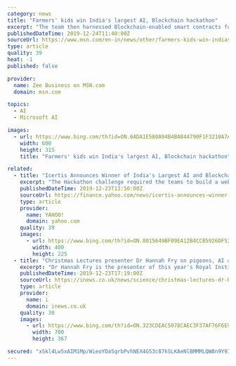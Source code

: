 ```yaml
---
category: news
title: "Farmers' kids win India's largest AI, Blockchain hackathon"
excerpt: "The team then harnessed Blockchain-enabled smart contracts for instant and automated claim settlements to those adversely affected by crop failures and natural disasters, the company said in a statement on Tuesday."
publishedDateTime: 2019-12-24T11:40:00Z
sourceUrl: https://www.msn.com/en-in/news/other/farmers-kids-win-indias-largest-ai-blockchain-hackathon/ar-BBYiN72
type: article
quality: 39
heat: -1
published: false

provider:
  name: Zee Business on MSN.com
  domain: msn.com

topics:
  - AI
  - Microsoft AI

images:
  - url: https://www.bing.com/th?id=ON.6ADA1E580A94B4BA844790F1F3210A7A
    width: 600
    height: 315
    title: "Farmers' kids win India's largest AI, Blockchain hackathon"

related:
  - title: "Icertis Announces Winner of India's Largest AI and Blockchain Hackathon"
    excerpt: "The Hackathon challenge required the teams to build a web and mobile interface, develop and train their AI/ML algorithms and utilize appropriate cloud services including the Microsoft Azure Blockchain as a Service. \"I would like to thank all the 10,000 participants in the Hackathon,\" said Monish Darda, CTO & Co-Founder, Icertis. \"We were amazed ..."
    publishedDateTime: 2019-12-23T13:50:00Z
    sourceUrl: https://finance.yahoo.com/news/icertis-announces-winner-indias-largest-140300594.html
    type: article
    provider:
      name: YAHOO!
      domain: yahoo.com
    quality: 39
    images:
      - url: https://www.bing.com/th?id=ON.8015649BF09EA12B4CCB5926DF5207B2
        width: 400
        height: 225
  - title: "Christmas Lectures presenter Dr Hannah Fry on pigeons, AI and the awesome power of maths"
    excerpt: "Dr Hannah Fry is the presenter of this year's Royal Institution Christmas Lectures series ‘Secret & Lies - The Hidden Power of Maths’ (Photo: Paul Wilkinson) Driverless cars, robot butlers and reusable rockets – if the big inventions of the past decade and the artificial intelligence developed to create them have taught us anything ..."
    publishedDateTime: 2019-12-23T17:19:00Z
    sourceUrl: https://inews.co.uk/news/science/christmas-lectures-dr-hannah-fry-pigeons-ai-maths-1348852
    type: article
    provider:
      name: i
      domain: inews.co.uk
    quality: 30
    images:
      - url: https://www.bing.com/th?id=ON.323CDEAC5978CAEC3F37AF76F6E92CDD
        width: 700
        height: 367

secured: "xSkl4Lw5xAIM1Mp/WieoYDa5qrbPvhNEX4G53c87kSLKAeNlBMMMLQW8n9Y9IiyhGf1kTRJwYG0YIfscF8yIm3hLyKJbJDdAW0wBCbHD5k3tz2rbtpnhQQInrLOo5nHuWOZl3oxUm8T0dJGkc03egSqP12d9kHg2Nx4TTs/1xwrZan+80Bee+zF0IfMp3IV7bIhEsp0fsTLAfwxLInrLX89Xi+25gVe/DCxiXzHVKubsWEQDEY4aCNeqklWoDqq5u6FgNBb2b6dKE+edR30DoQ==;l2A9kN5mS7Yokbiu80+WCQ=="
---
```


